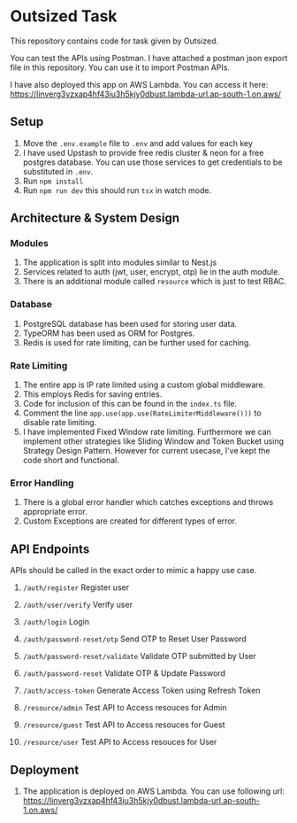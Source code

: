 # Outsized Task

This repository contains code for task given by Outsized.

You can test the APIs using Postman. I have attached a postman json export file in this repository. You can use it to import Postman APIs.

I have also deployed this app on AWS Lambda. You can access it here: https://linverg3vzxap4hf43iu3h5kjy0dbust.lambda-url.ap-south-1.on.aws/

## Setup

1. Move the `.env.example` file to `.env` and add values for each key
2. I have used Upstash to provide free redis cluster & neon for a free postgres database. You can use those services to get credentials to be substituted in `.env`.
3. Run `npm install`
4. Run `npm run dev` this should run `tsx` in watch mode.

## Architecture & System Design
### Modules
1. The application is split into modules similar to Nest.js
2. Services related to auth (jwt, user, encrypt, otp) lie in the auth module. 
3. There is an additional module called `resource` which is just to test RBAC.

### Database
1. PostgreSQL database has been used for storing user data.
2. TypeORM has been used as ORM for Postgres.
2. Redis is used for rate limiting, can be further used for caching.

### Rate Limiting
1. The entire app is IP rate limited using a custom global middleware. 
2. This employs Redis for saving entries. 
3. Code for inclusion of this can be found in the `index.ts` file.
4. Comment the line `app.use(app.use(RateLimiterMiddleware()))` to disable rate limiting.
5. I have implemented Fixed Window rate limiting. Furthermore we can implement other strategies like Sliding Window and Token Bucket using Strategy Design Pattern. However for current usecase, I've kept the code short and functional.

### Error Handling
1. There is a global error handler which catches exceptions and throws appropriate error.
2. Custom Exceptions are created for different types of error.

## API Endpoints
APIs should be called in the exact order to mimic a happy use case.
1. `/auth/register` Register user
2. `/auth/user/verify` Verify user
3. `/auth/login` Login
4. `/auth/password-reset/otp` Send OTP to Reset User Password
5. `/auth/password-reset/validate` Validate OTP submitted by User
6. `/auth/password-reset` Validate OTP & Update Password
7. `/auth/access-token` Generate Access Token using Refresh Token

8. `/resource/admin` Test API to Access resouces for Admin
9. `/resource/guest` Test API to Access resouces for Guest
10. `/resource/user` Test API to Access resouces for User

## Deployment
1. The application is deployed on AWS Lambda. You can use following url: https://linverg3vzxap4hf43iu3h5kjy0dbust.lambda-url.ap-south-1.on.aws/